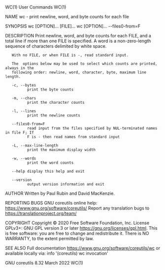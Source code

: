 WC(1)                                User Commands                                WC(1)

NAME
       wc - print newline, word, and byte counts for each file

SYNOPSIS
       wc [OPTION]... [FILE]...
       wc [OPTION]... --files0-from=F

DESCRIPTION
       Print  newline,  word,  and  byte counts for each FILE, and a total line if more
       than one FILE is specified.  A word is a non-zero-length sequence of  characters
       delimited by white space.

       With no FILE, or when FILE is -, read standard input.

       The  options below may be used to select which counts are printed, always in the
       following order: newline, word, character, byte, maximum line length.

       -c, --bytes
              print the byte counts

       -m, --chars
              print the character counts

       -l, --lines
              print the newline counts

       --files0-from=F
              read input from the files specified by NUL-terminated names in file F; If
              F is - then read names from standard input

       -L, --max-line-length
              print the maximum display width

       -w, --words
              print the word counts

       --help display this help and exit

       --version
              output version information and exit

AUTHOR
       Written by Paul Rubin and David MacKenzie.

REPORTING BUGS
       GNU coreutils online help: <https://www.gnu.org/software/coreutils/>
       Report any translation bugs to <https://translationproject.org/team/>

COPYRIGHT
       Copyright © 2020 Free Software Foundation, Inc.  License GPLv3+: GNU GPL version
       3 or later <https://gnu.org/licenses/gpl.html>.
       This is free software: you are free to change and redistribute it.  There is  NO
       WARRANTY, to the extent permitted by law.

SEE ALSO
       Full documentation <https://www.gnu.org/software/coreutils/wc>
       or available locally via: info '(coreutils) wc invocation'

GNU coreutils 8.32                     March 2022                                 WC(1)
